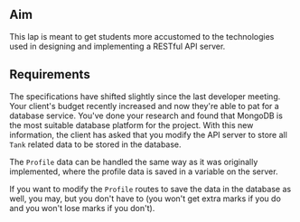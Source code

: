 ## Aim

This lap is meant to get students more accustomed to the technologies used in designing and implementing a RESTful API server.

## Requirements

The specifications have shifted slightly since the last developer meeting. Your client's budget recently increased and now they're able to pat for a database service. You've done your research and found that MongoDB is the most suitable database platform for the project. With this new information, the client has asked that you modify the API server to store all `Tank` related data to be stored in the database.

 The `Profile` data can be handled the same way as it was originally implemented, where the profile data is saved in a variable on the server.
 
  If you want to modify the `Profile` routes to save the data in the database as well, you may, but you don't have to (you won't get extra marks if you do and you won't lose marks if you don't).
